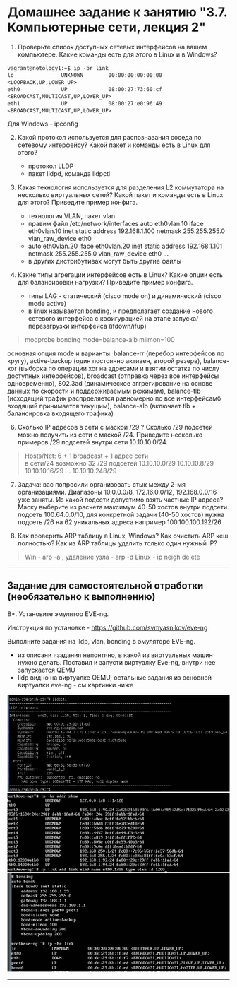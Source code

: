 # Домашнее задание к занятию "3.7. Компьютерные сети, лекция 2"

1. Проверьте список доступных сетевых интерфейсов на вашем компьютере. Какие команды есть для этого в Linux и в Windows?
```
vagrant@netology1:~$ ip -br link
lo               UNKNOWN        00:00:00:00:00:00 <LOOPBACK,UP,LOWER_UP>
eth0             UP             08:00:27:73:60:cf <BROADCAST,MULTICAST,UP,LOWER_UP>
eth1             UP             08:00:27:e0:96:49 <BROADCAST,MULTICAST,UP,LOWER_UP>
```
   Для Windows - ipconfig

2. Какой протокол используется для распознавания соседа по сетевому интерфейсу? Какой пакет и команды есть в Linux для этого?
   - протокол LLDP
   - пакет lldpd, команда lldpctl  

3. Какая технология используется для разделения L2 коммутатора на несколько виртуальных сетей? Какой пакет и команды есть в Linux для этого? Приведите пример конфига.
   - технология VLAN, пакет vlan
   - правим файл /etc/network/interfaces
        auto eth0vlan.10
        iface eth0vlan.10 inet static
        address 192.168.1.100
        netmask 255.255.255.0
        vlan_raw_device eth0
   - auto eth0vlan.20
        iface eth0vlan.20 inet static
        address 192.168.1.101
        netmask 255.255.255.0
        vlan_raw_device eth0
   ...
   - в других дистрибутивах могут быть другие файлы

4. Какие типы агрегации интерфейсов есть в Linux? Какие опции есть для балансировки нагрузки? Приведите пример конфига.
   - типы LAG - статический (cisco mode on) и динамический (cisco mode active)
   -  в linux называется bonding, и предполагает создание нового сетевого интерфейса с кофигурацией на этапе запуска/перезагрузки интерфейса (ifdown/ifup)   
> modprobe bonding mode=balance-alb miimon=100 

основная опция mode и варианты:  balance-rr (перебор интерфейсов по кругу), active-backup (один постоянно активен, второй резерв), balance-xor (выборка по операции xor на адресами и взятии остатка по числу доступных интерфейсов), broadcast (отправка через все интерфейсы одновременно), 802.3ad (динамическое аггрегирование на основе данных по скорости и поддерживаемым режимам), balance-tlb (исходящий трафик распрделяется равномерно по все интерфейсамб входящий принимается текущим), balance-alb (включает tlb + балансировка входящего трафика)

6. Сколько IP адресов в сети с маской /29 ? Сколько /29 подсетей можно получить из сети с маской /24. Приведите несколько примеров /29 подсетей внутри сети 10.10.10.0/24.
> Hosts/Net: 6 + 1 broadcast + 1 адрес сети   
>  в сети/24  возможно 32 /29 подсетей
> 10.10.10.0/29 10.10.10.8/29 10.10.10.16/29 ... 10.10.10.248/29

7. Задача: вас попросили организовать стык между 2-мя организациями. Диапазоны 10.0.0.0/8, 172.16.0.0/12, 192.168.0.0/16 уже заняты. Из какой подсети допустимо взять частные IP адреса? Маску выберите из расчета максимум 40-50 хостов внутри подсети.
подсеть 100.64.0.0/10, для конкретной задачи (40-50 хостов) нужна подсеть /26  на 62 уникальных адреса например 100.100.100.192/26 	

8. Как проверить ARP таблицу в Linux, Windows? Как очистить ARP кеш полностью? Как из ARP таблицы удалить только один нужный IP?
> Win - arp -a , удаление узла - arp -d
> Linux - ip neigh delete

 ---
## Задание для самостоятельной отработки (необязательно к выполнению)

 8*. Установите эмулятор EVE-ng.
 
 Инструкция по установке - https://github.com/svmyasnikov/eve-ng

 Выполните задания на lldp, vlan, bonding в эмуляторе EVE-ng. 
   * из описани язадания непонтяно, в какой из виртуальных машин нужно делать. Поставил и запусти виртуалку Eve-ng, внутри нее запускается QEMU
   * lldp  видно на виртуалке QEMU, остальные задания из основной виртуалки eve-ng - см картинки ниже
 
 ![ресурсы](03_07_p8_1.png) ![ресурсы](03_07_p8_2.png) ![ресурсы](03_07_p8_3.png)
 
 ---

